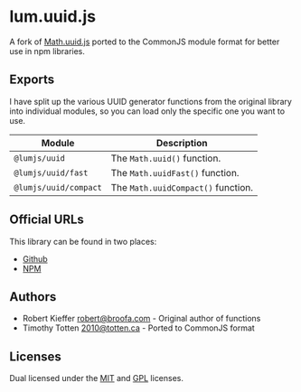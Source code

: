 # lum.uuid.js

A fork of [Math.uuid.js](https://www.broofa.com/Tools/Math.uuid.js) 
ported to the CommonJS module format for better use in npm libraries.

## Exports

I have split up the various UUID generator functions from the original library
into individual modules, so you can load only the specific one you want to use.

| Module                           | Description                              |
| -------------------------------- | ---------------------------------------- |
| `@lumjs/uuid`                    | The `Math.uuid()` function.              |
| `@lumjs/uuid/fast`               | The `Math.uuidFast()` function.          |
| `@lumjs/uuid/compact`            | The `Math.uuidCompact()` function.       |

## Official URLs

This library can be found in two places:

 * [Github](https://github.com/supernovus/lum.uuid.js)
 * [NPM](https://www.npmjs.com/package/@lumjs/uuid)

## Authors

* Robert Kieffer <robert@broofa.com> - Original author of functions
* Timothy Totten <2010@totten.ca> - Ported to CommonJS format

## Licenses

Dual licensed under the [MIT](https://spdx.org/licenses/MIT.html)
and [GPL](https://spdx.org/licenses/GPL-2.0-or-later.html) licenses.
